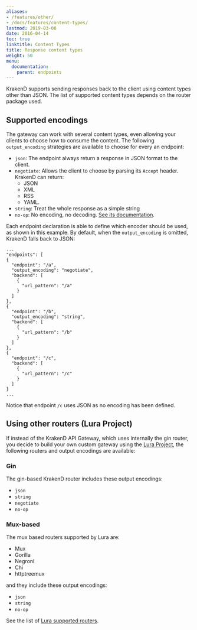 ```yaml
---
aliases:
- /features/other/
- /docs/features/content-types/
lastmod: 2019-03-08
date: 2016-04-14
toc: true
linktitle: Content Types
title: Response content types
weight: 50
menu:
  documentation:
    parent: endpoints
---
```


KrakenD supports sending responses back to the client using content types other than JSON. The list of supported content types depends on the router package used.

## Supported encodings
The gateway can work with several content types, even allowing your clients to choose how to consume the content. The following `output_encoding` strategies are available to choose for every an endpoint:

- `json`: The endpoint always return a response in JSON format to the client.
- `negotiate`: Allows the client to choose by parsing its `Accept` header. KrakenD can return:
  - JSON
  - XML
  - RSS
  - YAML.
- `string`: Treat the whole response as a simple string
- `no-op`: No encoding, no decoding. [See its documentation](/docs/endpoints/no-op/).


Each endpoint declaration is able to define which encoder should be used, as shown in this example. By default, when the `output_encoding` is omitted, KrakenD falls back to JSON:

	...
	"endpoints": [
    {
      "endpoint": "/a",
      "output_encoding": "negotiate",
      "backend": [
        {
          "url_pattern": "/a"
        }
      ]
    },
    {
      "endpoint": "/b",
      "output_encoding": "string",
      "backend": [
        {
          "url_pattern": "/b"
        }
      ]
    },
    {
      "endpoint": "/c",
      "backend": [
        {
          "url_pattern": "/c"
        }
      ]
    }
    ...

Notice that endpoint `/c` uses JSON as no encoding has been defined.

## Using other routers (Lura Project)
If instead of the KrakenD API Gateway, which uses internally the gin router, you decide to build your own custom gateway using the [Lura Project](https://luraproject.org), the following routers and output encodings are available:

### Gin
The gin-based KrakenD router includes these output encodings:

- `json`
- `string`
- `negotiate`
- `no-op`

### Mux-based
The mux based routers supported by Lura are:

- Mux
- Gorilla
- Negroni
- Chi
- httptreemux

and they include these output encodings:

- `json`
- `string`
- `no-op`

See the list of [Lura supported routers](https://github.com/luraproject/lura/tree/master/router).
